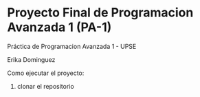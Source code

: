# Proyecto Final de Programacion Avanzada 1 (PA-1)

Práctica de Programacion Avanzada 1 - UPSE


Erika Dominguez

Como ejecutar el proyecto:
1. clonar el repositorio


